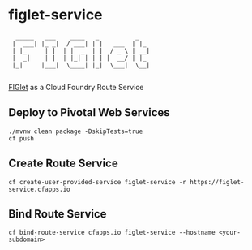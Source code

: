 # figlet-service

```
  _____   ___    ____   _          _   
 |  ___| |_ _|  / ___| | |   ___  | |_ 
 | |_     | |  | |  _  | |  / _ \ | __|
 |  _|    | |  | |_| | | | |  __/ | |_ 
 |_|     |___|  \____| |_|  \___|  \__|
                                                      
```

[FIGlet](https://en.wikipedia.org/wiki/FIGlet) as a Cloud Foundry Route Service

## Deploy to Pivotal Web Services

```
./mvnw clean package -DskipTests=true
cf push
```

## Create Route Service

```
cf create-user-provided-service figlet-service -r https://figlet-service.cfapps.io
```

## Bind Route Service

```
cf bind-route-service cfapps.io figlet-service --hostname <your-subdomain>
```